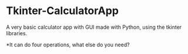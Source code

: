 # Tkinter-CalculatorApp
 A very basic calculator app with GUI made with Python, using the tkinter libraries.
 
 *It can do four operations, what else do you need?
